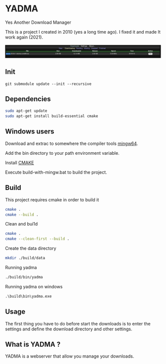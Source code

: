 # YADMA
Yes Another Download Manager

This is a project I created in 2010 (yes a long time ago).
I fixed it and made It work again (2021).

![diagram](/docs/screenshot.png?raw=true "Screenshot")

## Init

```
git submodule update --init --recursive
```

## Dependencies

```bash
sudo apt-get update
sudo apt-get install build-essential cmake
```
## Windows users

Download and extrac to somewhere the compiler tools [mingw64](https://sourceforge.net/projects/mingw-w64/files/Toolchains%20targetting%20Win64/Personal%20Builds/mingw-builds/8.1.0/threads-posix/seh/x86_64-8.1.0-release-posix-seh-rt_v6-rev0.7z/download).  

Add the bin directory to your path environment variable.

Install [CMAKE](https://github.com/Kitware/CMake/releases/download/v3.19.2/cmake-3.19.2-win64-x64.msi)

Execute build-with-mingw.bat to build the project.

## Build

This project requires cmake in order to build it
```bash
cmake .
cmake --build .
```

Clean and bui1d
```bash
cmake .
cmake --clean-first --build .
```

Create the data directory
```bash
mkdir ./build/data
```

Running yadma
```bash
./build/bin/yadma
```

Running yadma on windows
```bat
.\build\bin\yadma.exe
```

## Usage

The first thing you have to do before start the downloads is to enter the settings and define the download directory and other settings.


## What is YADMA ?

YADMA is a webserver that allow you manage your downloads.

